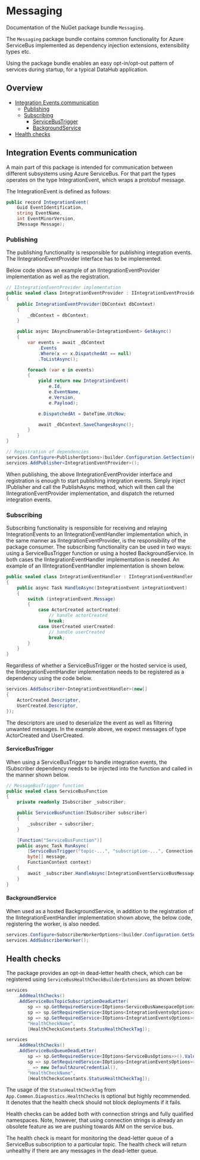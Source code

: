 # Messaging

Documentation of the NuGet package bundle `Messaging`.

The `Messaging` package bundle contains common functionality for Azure ServiceBus implemented as dependency injection extensions, extensibility types etc.

Using the package bundle enables an easy opt-in/opt-out pattern of services during startup, for a typical DataHub application.

## Overview

<!-- TOC -->
* [Integration Events communication](#integration-events-communication)
    * [Publishing](#publishing)
    * [Subscribing](#subscribing)
        * [ServiceBusTrigger](#servicebustrigger)
        * [BackgroundService](#backgroundservice)
* [Health checks](#health-checks)
<!-- TOC -->

## Integration Events communication

A main part of this package is intended for communication between different subsystems using Azure ServiceBus. For that part the types operates on the type IntegrationEvent, which wraps a protobuf message.

The IntegrationEvent is defined as follows:

```csharp
public record IntegrationEvent(
    Guid EventIdentification,
    string EventName,
    int EventMinorVersion,
    IMessage Message);
```

### Publishing

The publishing functionality is responsible for publishing integration events. The IIntegrationEventProvider interface has to be implemented.

Below code shows an example of an IIntegrationEventProvider implementation as well as the registration.

```csharp
// IIntegrationEventProvider implementation
public sealed class IntegrationEventProvider : IIntegrationEventProvider
{
    public IntegrationEventProvider(DbContext dbContext)
    {
        _dbContext = dbContext;
    }

    public async IAsyncEnumerable<IntegrationEvent> GetAsync()
    {
        var events = await _dbContext
            .Events
            .Where(x => x.DispatchedAt == null)
            .ToListAsync();

        foreach (var e in events)
        {
            yield return new IntegrationEvent(
                e.Id,
                e.EventName,
                e.Version,
                e.Payload);

            e.DispatchedAt = DateTime.UtcNow;

            await _dbContext.SaveChangesAsync();
        }
    }
}

// Registration of dependencies
services.Configure<PublisherOptions>(builder.Configuration.GetSection(nameof(PublisherOptions)));
services.AddPublisher<IntegrationEventProvider>();
```

When publishing, the above IIntegrationEventProvider interface and registration is enough to start publishing integration events.
Simply inject IPublisher and call the PublishAsync method, which will then call the IIntegrationEventProvider implementation, and dispatch the returned integration events.

### Subscribing

Subscribing functionality is responsible for receiving and relaying IntegrationEvents to an IIntegrationEventHandler implementation which, in the same manner as IIntegrationEventProvider, is the responsibility of the package consumer.
The subscribing functionality can be used in two ways: using a ServiceBusTrigger function or using a hosted BackgroundService.
In both cases the IIntegrationEventHandler implementation is needed. An example of an IIIntegrationEventHandler implementation is shown below.

```csharp
public sealed class IntegrationEventHandler : IIntegrationEventHandler
{
    public async Task HandleAsync(IntegrationEvent integrationEvent)
    {
        switch (integrationEvent.Message)
        {
            case ActorCreated actorCreated:
                // handle actorCreated
                break;
            case UserCreated userCreated:
                // handle userCreated
                break;
        }
    }
}
```

Regardless of whether a ServiceBusTrigger or the hosted service is used, the IIntegrationEventHandler implementation needs to be registered as a dependency using the code below.

```csharp
services.AddSubscriber<IntegrationEventHandler>(new[]
{
    ActorCreated.Descriptor,
    UserCreated.Descriptor,
});
```

The descriptors are used to deserialize the event as well as filtering unwanted messages. In the example above, we expect messages of type ActorCreated and UserCreated.

#### ServiceBusTrigger

When using a ServiceBusTrigger to handle integration events, the ISubscriber dependency needs to be injected into the function and called in the manner shown below.

```csharp
// MessageBusTrigger function
public sealed class ServiceBusFunction
{
    private readonly ISubscriber _subscriber;

    public ServiceBusFunction(ISubscriber subscriber)
    {
        _subscriber = subscriber;
    }

    [Function("ServiceBusFunction")]
    public async Task RunAsync(
        [ServiceBusTrigger("topic-...", "subscription-...", Connection = "ConnectionString")]
        byte[] message,
        FunctionContext context)
    {
        await _subscriber.HandleAsync(IntegrationEventServiceBusMessage.Create(message, context.BindingContext.BindingData!));
    }
}
```

#### BackgroundService

When used as a hosted BackgroundService, in addition to the registration of the IIntegrationEventHandler implementation shown above, the below code, registering the worker, is also needed.

```csharp
services.Configure<SubscriberWorkerOptions>(builder.Configuration.GetSection(nameof(SubscriberWorkerOptions)));
services.AddSubscriberWorker();
```

## Health checks

The package provides an opt-in dead-letter health check, which can be registered using
`ServiceBusHealthCheckBuilderExtensions` as shown below:

```csharp
services
    .AddHealthChecks()
    .AddServiceBusTopicSubscriptionDeadLetter(
        sp => sp.GetRequiredService<IOptions<ServiceBusNamespaceOptions>>().Value.ConnectionString,
        sp => sp.GetRequiredService<IOptions<IntegrationEventsOptions>>().Value.TopicName,
        sp => sp.GetRequiredService<IOptions<IntegrationEventsOptions>>().Value.SubscriptionName,
        "HealthCheckName",
        [HealthChecksConstants.StatusHealthCheckTag]);
```

```csharp
services
    .AddHealthChecks()
    .AddServiceBusQueueDeadLetter(
        sp => sp.GetRequiredService<IOptions<ServiceBusOptions>>().Value.FullyQualifiedNamespace,
        sp => sp.GetRequiredService<IOptions<IntegrationEventsOptions>>().Value.QueueName,
        _ => new DefaultAzureCredential(),
        "HealthCheckName",
        [HealthChecksConstants.StatusHealthCheckTag]);
```

The usage of the `StatusHealthCheckTag` from `App.Common.Diagnostics.HealthChecks` is optional but highly recommended.
It denotes that the health check should not block deployments if it fails.

Health checks can be added both with connection strings and fully qualified namespaces.
Note, however, that using connection strings is already an obsolete feature as we are pushing towards AIM on the service bus.

The health check is meant for monitoring the dead-letter queue of a ServiceBus subscription to a particular topic.
The health check will return unhealthy if there are any messages in the dead-letter queue.
